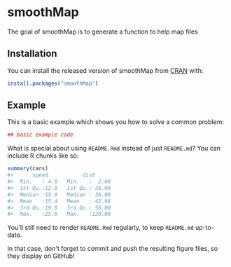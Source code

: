 
<!-- README.md is generated from README.Rmd. Please edit that file -->
smoothMap
=========

The goal of smoothMap is to generate a function to help map files

Installation
------------

You can install the released version of smoothMap from [CRAN](https://CRAN.R-project.org) with:

``` r
install.packages("smoothMap")
```

Example
-------

This is a basic example which shows you how to solve a common problem:

``` r
## basic example code
```

What is special about using `README.Rmd` instead of just `README.md`? You can include R chunks like so:

``` r
summary(cars)
#>      speed           dist       
#>  Min.   : 4.0   Min.   :  2.00  
#>  1st Qu.:12.0   1st Qu.: 26.00  
#>  Median :15.0   Median : 36.00  
#>  Mean   :15.4   Mean   : 42.98  
#>  3rd Qu.:19.0   3rd Qu.: 56.00  
#>  Max.   :25.0   Max.   :120.00
```

You'll still need to render `README.Rmd` regularly, to keep `README.md` up-to-date.

In that case, don't forget to commit and push the resulting figure files, so they display on GitHub!
